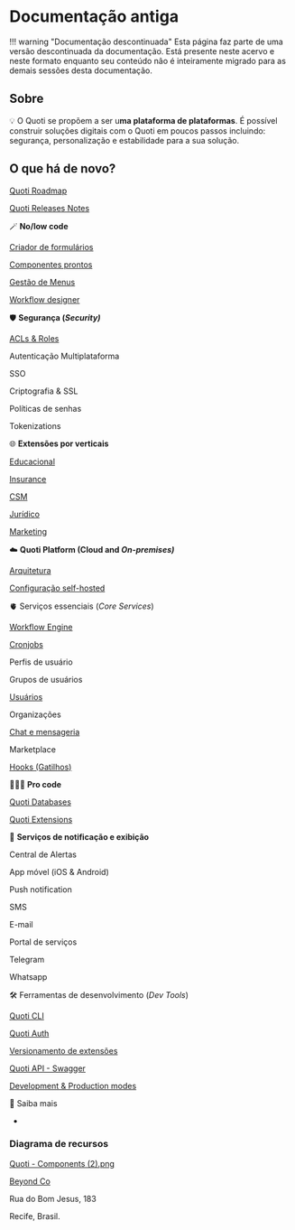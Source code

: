 # Documentação antiga

!!! warning "Documentação descontinuada"
    Esta página faz parte de uma versão descontinuada da documentação. Está presente neste acervo e neste formato enquanto seu conteúdo não é inteiramente migrado para as demais sessões desta documentação.

## Sobre

💡 O Quoti se propõem a ser u**ma plataforma de plataformas**. É possível construir soluções digitais com o Quoti em poucos passos incluindo: segurança, personalização e estabilidade para a sua solução.


## O que há de novo?

[Quoti Roadmap](home/Quoti%20Roadmap%2066e5ee1b1b9046d091bbe888e141b7c8.md)

[Quoti Releases Notes](home/Quoti%20Releases%20Notes%2069282a23bceb424989a399401cd3b618.md)



🪄 **No/low code**

[Criador de formulários](home/Criador%20de%20formula%CC%81rios%20ae4d18b95c37490f953070bea5837210.md)

[Componentes prontos](home/Componentes%20prontos%205cdb82ce62e74e68bf949a5548d1dc06.md)

[Gestão de Menus](home/Gesta%CC%83o%20de%20Menus%20de8dfc6b3e1c4feba06519fc941a9d91.md)

[Workflow designer](home/Workflow%20designer%204db62d3e43b44dda889f50c721426098.md)

🛡️ **Segurança (*Security)***

[ACLs & Roles](home/ACLs%20&%20Roles%207b116e5c9d9a4fbf937ba3ad57f40da2.md)

Autenticação Multiplataforma

SSO

Criptografia  & SSL

Políticas de senhas

Tokenizations


🌐 **Extensões por verticais**

[Educacional](home/Educacional%200bc83aad8f50437e95af6e970c442235.md)

[Insurance](home/Insurance%209578df047c4c4d15a278ae9baf1d4d6d.md)

[CSM](home/CSM%2015c5b8057e2747afb8f3b3abbdd636fe.md)

[Jurídico](home/Juri%CC%81dico%20a0117f7fb6ec4cc5bb29d81d357ef861.md)

[Marketing](home/Marketing%200ffad3dd51904347a76b62e5ad9e15a2.md)


☁️ **Quoti Platform (Cloud and *On-premises)***

[Arquitetura](home/Arquitetura%209c8bf5a2d8164bb197c759d8ef470ad5.md)

[Configuração self-hosted](home/Configurac%CC%A7a%CC%83o%20self-hosted%2052a075db318a490f90847fc7b86cb84c.md)


🫀 Serviços essenciais (*Core Services*)

[Workflow Engine](home/Workflow%20Engine%2057f81619f9404503a987adf92221e7e4.md)

[Cronjobs](home/Cronjobs%20c03c5734c44545ce9a118215dbf35ba6.md)

Perfis de usuário

Grupos de usuários

[Usuários](home/Usua%CC%81rios%20ba51d1f715ba48288773d461f9001c3e.md)

Organizações

[Chat e mensageria](home/Chat%20e%20mensageria%20ce1cf75095c1491ea70ac87a5718a27f.md)

Marketplace

[Hooks (Gatilhos)](home/Hooks%20(Gatilhos)%20d83ce4e443fe454daaaa6b30515006e7.md)


👩🏽‍💻 **Pro code**

[Quoti Databases](home/Quoti%20Databases%20c85c7beb343749739126e409f6e2c9b6.md)

[Quoti Extensions](https://www.notion.so/Quoti-Extensions-d3af129ede05415fb370dee8587d758f?pvs=21)


🔔 **Serviços de notificação e exibição**

Central de Alertas

App móvel (iOS & Android)

Push notification

SMS

E-mail

Portal de serviços

Telegram

Whatsapp


🛠 Ferramentas de desenvolvimento (*Dev Tools*)

[Quoti CLI](home/Quoti%20CLI%2012e230f5cbd6471f92e10822e4db210c.md)

[Quoti Auth](home/Quoti%20Auth%20160a09f798f242bca082cbd653efcdec.md)

[Versionamento de extensões](home/Versionamento%20de%20extenso%CC%83es%2094718b18bfb74830bc9f37326774dce3.md)

[Quoti API - Swagger](home/Quoti%20API%20-%20Swagger%20a345fb4186674b4f844d9542b59d7fd6.md)

[Development &  Production modes](home/Development%20&%20Production%20modes%20fa2447cbee4d454e958644a2362230a9.md)

📖 Saiba mais

<!-- - **FAQs**
    
    ## Posso cancelar a qualquer momento?
    
    ## Como migrar a minha aplicação?
    
    
    
    ## Você tem um changelog?
    
    Sim! Confira nosso [Roadmap público](home.md)! -->
    
- 

### **Diagrama de recursos**

[Quoti - Components (2).png](https://docs.google.com/drawings/d/e/2PACX-1vSs8tsLPloehRGJmRsnI4zutFsArd8_UL9bP6WsyMMBqmgjCfTUH2zSSyrsSFhGT4X8ugaXLM8D9n8M/pub?w=1440&h=1080)

[Beyond Co](https://beyondcompany.com.br)

Rua do Bom Jesus, 183

Recife, Brasil.
